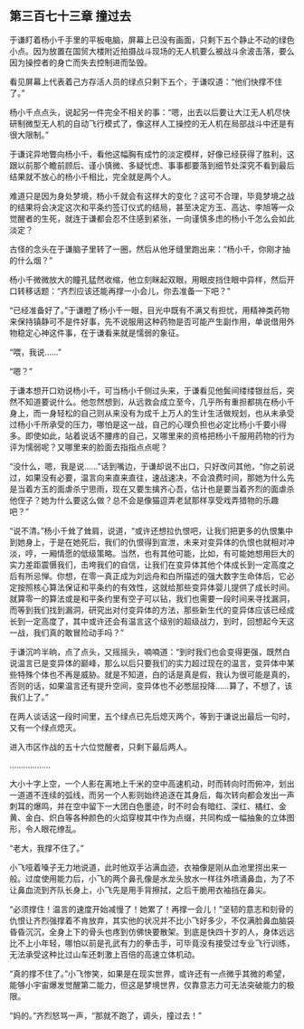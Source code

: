 ## 第三百七十三章 撞过去
于谦盯着杨小千手里的平板电脑，屏幕上已没有画面，只剩下五个静止不动的绿色小点。因为放置在国贸大楼附近拍摄战斗现场的无人机要么被战斗余波击落，要么因为操控者的身亡而失去控制进而坠毁。

看见屏幕上代表着己方存活人员的绿点只剩下五个，于谦叹道：“他们快撑不住了。”

杨小千点点头，说起另一件完全不相关的事：“嗯，出去以后要让大江无人机尽快研制微型无人机的自动飞行模式了，像这样人工操控的无人机在局部战斗中还是有很大限制。”

于谦诧异地瞥向杨小千，看他这幅胸有成竹的淡定模样，好像已经获得了胜利，这跟以前那个瞻前顾后、谨小慎微、多疑忧虑、事事都要落到细节处深究不看到最后结果就不放心的杨小千相比，完全就是两个人。

难道只是因为身处梦境，杨小千就会有这样大的变化？这可不合理，毕竟梦境之战的结果将会决定这次和平条约签订仪式的结局，甚至决定方玉、高达、李旭等一众觉醒者的生死，就连于谦都会忍不住感到紧张，一向谨慎多虑的杨小千怎么会如此淡定？

古怪的念头在于谦脑子里转了一圈，然后从他牙缝里跑出来：“杨小千，你刚才抽的什么烟？”

杨小千微微放大的瞳孔猛然收缩，他立刻眯起双眼，用眼皮挡住眼中异样，然后开口转移话题：“齐烈应该还能再撑一小会儿，你去准备一下吧？”

“已经准备好了。”于谦瞪了杨小千一眼，目光中既有不满又有担忧，用精神类药物来保持镇静可不是件好事，先不说服用这种药物是否可能产生副作用，单说借用外物稳定心神这件事，在于谦看来就是懦弱的象征。

“喂，我说……”

“嗯？”

于谦本想开口劝说杨小千，可当杨小千侧过头来，于谦看见他鬓间缕缕银丝后，突然不知道要说什么。他忽然想到，从远救会成立至今，几乎所有重担都挑在杨小千身上，而一身轻松的自己则从来没有为成千上万人的生计生活做规划，也从未承受过杨小千所承受的压力，哪怕是这一战，自己的心理负担也必定比杨小千要小得多。即使如此，站着说话不腰疼的自己，又哪里来的资格把杨小千服用药物的行为评为懦弱呢？又哪里来的脸面去指指点点呢？

“没什么，嗯，我是说……”话到嘴边，于谦却说不出口，只好改问其他，“你之前说过，如果没有必要，温言向来直来直往，速战速决，不会浪费时间，那她为什么先是当着方玉的面虐杀宁思雨，现在又要生擒齐心吾，估计也是要当着齐烈的面虐杀他侄子？她为什么要这么做？总不会是像猫逗弄老鼠那样享受戏弄猎物的乐趣吧？”

“说不清。”杨小千耸了耸肩，说道，“或许还想拉仇恨吧，让我们把更多的仇恨集中到她身上，于是在她死后，我们的仇恨得到宣泄，未来对变异体的仇恨也就相对冲淡，哼，一厢情愿的低级策略。当然，也有其他可能，比如，有可能她想用巨大的实力差距震慑我们，击垮我们的自信，让我们在变异体其他个体成长到一定高度之后有所忌惮。你想，在零一真正成为刘远舟和白所描述的强大数字生命体后，它必定按照核心算法保证和平条约的有效性，这就给那些变异体婴儿提供了成长时间。就算零一的算法或是和平条约里有空子可以钻，我们也需要一段时间来寻找漏洞，而等到我们找到漏洞，研究出对付变异体的方法，那些新生代的变异体应该已经成长到一定高度了，其中或许还会有温言这个级别的超级战力，到时，回想起今天这一战，我们真的敢冒险动手吗？”

于谦沉吟半晌，点了点头，又摇摇头，喃喃道：“到时我们也会变得更强，既然白说温言已是变异体的巅峰，那么以后只要我们的实力超过现在的温言，变异体中某些特殊个体也不再是威胁。就是不知道，白的话是真是假，我认为很可能是真的，否则的话，如果温言还有提升空间，变异体也不必憋屈投降……算了，不想了，该我们上了。”

在两人谈话这一段时间里，五个绿点已先后熄灭两个，等到于谦说出最后一句时，又有一个绿点熄灭。

进入市区作战的五十六位觉醒者，只剩下最后两人。

………………

大小十字上空，一个人影在离地上千米的空中高速机动，时而转向时而俯冲，划出一道道不连续的弧线，而另一个人影则始终追逐在其身后，每次转向都会发出一声刺耳的爆鸣，并在空中留下一大团白色墨迹，时不时会有暗红、深红、橘红、金黄、金白、炽白等各种颜色的火焰穿梭其中作为点缀，共同构成一幅抽象的立体图形，令人眼花缭乱。

“老大，我撑不住了。”

小飞哑着嗓子无力地说道，此时他双手沾满血迹，衣袖像是刚从血池里捞出来一般。过度使用能力后，小飞的两个鼻孔像是水龙头放水一样往外喷涌鼻血，为了不让鼻血流到齐队长身上，小飞先是用手背擦拭，之后干脆用衣袖挡在鼻尖。

“必须撑住！温言的速度开始减慢了！她累了！再撑一会儿！”坚韧的意志和刻骨的仇恨让齐烈强撑着不肯放弃，其实他的状况并不比小飞好多少，不仅满脸鼻血脑袋昏昏沉沉，全身上下的骨头也疼到仿佛快要散架。到底是快四十岁的人，身体远远比不上小年轻，哪怕以前是孔武有力的拳击手，可毕竟没有接受过专业飞行训练，无法承受这种比过山车还刺激上百倍的高速立体机动。

“真的撑不住了。”小飞惨笑，如果是在现实世界，或许还有一点微乎其微的希望，能够小宇宙爆发觉醒第二能力，但这是梦境世界，仅靠意志力可无法突破能力的极限。

“妈的。”齐烈怒骂一声，“那就不跑了，调头，撞过去！”

